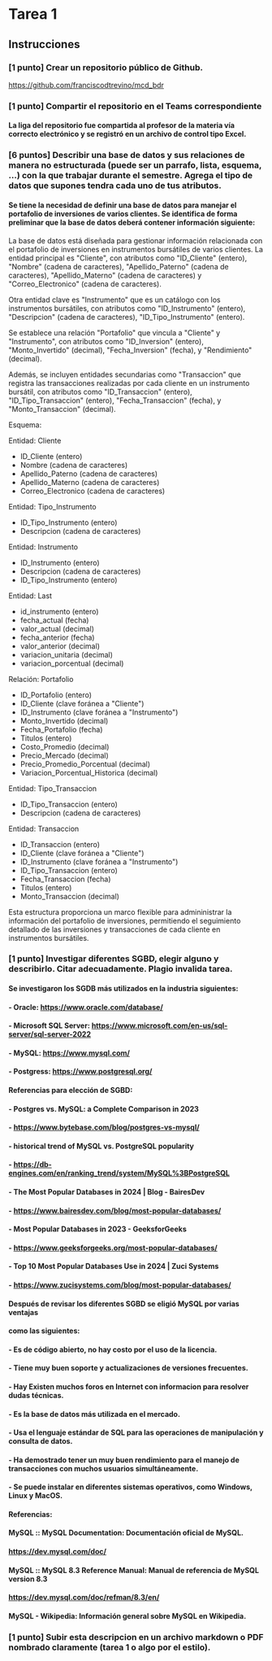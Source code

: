 # Tarea 1

## Instrucciones

### [1 punto] Crear un repositorio público de Github.
https://github.com/franciscodtrevino/mcd_bdr

### [1 punto] Compartir el repositorio en el Teams correspondiente
#### La liga del repositorio fue compartida al profesor de la materia vía correcto electrónico y se registró en un archivo de control tipo Excel.

### [6 puntos] Describir una base de datos y sus relaciones de manera no estructurada (puede ser un parrafo, lista, esquema, ...) con la que trabajar durante el semestre. Agrega el tipo de datos que supones tendra cada uno de tus atributos.

#### Se tiene la necesidad de definir una base de datos para manejar el portafolio de inversiones de varios clientes. Se identifica de forma preliminar que la base de datos deberá contener información siguiente:

La base de datos está diseñada para gestionar información relacionada con el portafolio de inversiones en instrumentos bursátiles de varios clientes. La entidad principal es "Cliente", con atributos como "ID_Cliente" (entero), "Nombre" (cadena de caracteres),  "Apellido_Paterno" (cadena de caracteres),  "Apellido_Materno" (cadena de caracteres) y "Correo_Electronico" (cadena de caracteres).

Otra entidad clave es "Instrumento" que es un catálogo con los instrumentos bursátiles, con atributos como "ID_Instrumento" (entero), "Descripcion" (cadena de caracteres), "ID_Tipo_Instrumento" (entero).

Se establece una relación "Portafolio" que vincula a "Cliente" y "Instrumento", con atributos como "ID_Inversion" (entero), "Monto_Invertido" (decimal), "Fecha_Inversion" (fecha), y "Rendimiento" (decimal).

Además, se incluyen entidades secundarias como "Transaccion" que registra las transacciones realizadas por cada cliente en un instrumento bursátil, con atributos como "ID_Transaccion" (entero), "ID_Tipo_Transaccion" (entero), "Fecha_Transaccion" (fecha), y "Monto_Transaccion" (decimal).


Esquema:

Entidad: Cliente
- ID_Cliente (entero)
- Nombre (cadena de caracteres)
- Apellido_Paterno (cadena de caracteres)
- Apellido_Materno (cadena de caracteres)
- Correo_Electronico (cadena de caracteres)

Entidad: Tipo_Instrumento
- ID_Tipo_Instrumento (entero)
- Descripcion (cadena de caracteres)

Entidad: Instrumento
- ID_Instrumento (entero)
- Descripcion (cadena de caracteres)
- ID_Tipo_Instrumento (entero)

Entidad: Last
- id_instrumento (entero)
- fecha_actual (fecha)
- valor_actual (decimal)
- fecha_anterior (fecha)
- valor_anterior (decimal)
- variacion_unitaria (decimal)
- variacion_porcentual (decimal)

Relación: Portafolio
- ID_Portafolio (entero)
- ID_Cliente (clave foránea a "Cliente")
- ID_Instrumento (clave foránea a "Instrumento")
- Monto_Invertido (decimal)
- Fecha_Portafolio (fecha)
- Titulos (entero)
- Costo_Promedio (decimal)
- Precio_Mercado (decimal)
- Precio_Promedio_Porcentual (decimal)
- Variacion_Porcentual_Historica (decimal)

Entidad: Tipo_Transaccion
- ID_Tipo_Transaccion (entero)
- Descripcion (cadena de caracteres)

Entidad: Transaccion
- ID_Transaccion (entero)
- ID_Cliente (clave foránea a "Cliente")
- ID_Instrumento (clave foránea a "Instrumento")
- ID_Tipo_Transaccion (entero)
- Fecha_Transaccion (fecha)
- Titulos (entero)
- Monto_Transaccion (decimal)


Esta estructura proporciona un marco flexible para admininistrar la información del portafolio de inversiones, permitiendo el seguimiento detallado de las inversiones y transacciones de cada cliente en instrumentos bursátiles.


### [1 punto] Investigar diferentes SGBD, elegir alguno y describirlo. Citar adecuadamente. Plagio invalida tarea.

#### Se investigaron los SGDB más utilizados en la industria siguientes:
#### - Oracle: https://www.oracle.com/database/
#### - Microsoft SQL Server: https://www.microsoft.com/en-us/sql-server/sql-server-2022
#### - MySQL: https://www.mysql.com/
#### - Postgress: https://www.postgresql.org/

#### Referencias para elección de SGBD:

#### - Postgres vs. MySQL: a Complete Comparison in 2023
#### - https://www.bytebase.com/blog/postgres-vs-mysql/

#### - historical trend of MySQL vs. PostgreSQL popularity
#### - https://db-engines.com/en/ranking_trend/system/MySQL%3BPostgreSQL

#### - The Most Popular Databases in 2024 | Blog - BairesDev
#### - https://www.bairesdev.com/blog/most-popular-databases/

#### - Most Popular Databases in 2023 - GeeksforGeeks
#### - https://www.geeksforgeeks.org/most-popular-databases/

#### - Top 10 Most Popular Databases Use in 2024 | Zuci Systems
#### - https://www.zucisystems.com/blog/most-popular-databases/



#### Después de revisar los diferentes SGBD se eligió MySQL por varias ventajas
#### como las siguientes:
#### - Es de código abierto, no hay costo por el uso de la licencia.
#### - Tiene muy buen soporte y actualizaciones de versiones frecuentes.
#### - Hay Existen muchos foros en Internet con informacion para resolver dudas técnicas.
#### - Es la base de datos más utilizada en el mercado.
#### - Usa el lenguaje estándar de SQL para las operaciones de manipulación y consulta de datos.
#### - Ha demostrado tener un muy buen rendimiento para el manejo de transacciones con muchos usuarios simultáneamente.
#### - Se puede instalar en diferentes sistemas operativos, como Windows, Linux y MacOS.

#### Referencias:

#### MySQL :: MySQL Documentation: Documentación oficial de MySQL.
#### https://dev.mysql.com/doc/

#### MySQL :: MySQL 8.3 Reference Manual: Manual de referencia de MySQL version  8.3
#### https://dev.mysql.com/doc/refman/8.3/en/

#### MySQL - Wikipedia: Información general sobre MySQL en Wikipedia.


### [1 punto] Subir esta descripcion en un archivo markdown o PDF nombrado claramente (tarea 1 o algo por el estilo).
